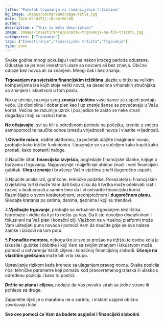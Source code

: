 ```yaml
---
title: "Početak trgovanja na financijskim tržištima"
bg_image: images/background/page-title.jpg
date: 2024-02-01T11:10:46+06:00
author:
description : "This is meta description"
image: images/investiranje/pocetak-trgovanja-na-fin-trzistu.jpg
categories: ["Trgovanje"]
tags: ["Investiranje","Financijska tržišta","Trgovanje"]
type: post
---
```


Svake godine  mnogi pokušaju i većina nakon kraćeg perioda odustane. Odustaje se jer novi investitori ulaze sa novcem ali bez znanja. Obično odlaze bez novca ali sa znanjem. Mnogi čak i bez znanja.

**Trgovanjem na svjetskim financijskim tržištima** ulazite u bitku sa velikim kompanijama iza kojih stoje veliki novci, sa desecima vrhunskih stručnjaka sa znanjem i iskustvom u tom poslu.

No uz učenje, razvoju svog **znanja i vještina** vaše šanse za uspjeh postaju veće. Uz disciplinu i dobar plan kao i uz znanje šanse se povećavaju u Vašu korist. Većina ne razumije uzrok i posljedice te zašto se neke stvari događaju i koji su razlozi tome.

**Ne očajavajte**, svi su bili u određenom periodu na početku, krenite u smjeru samopomoći te naučite odnos između vrijednosti novca i vlastite vrijednosti.

1.**Otvorite račun**, nađite platformu, za početak ulažite imaginarni novac, probajte kako tržište funkcionira. Upoznajte se sa sučeljem kako kupiti kako prodati, kako postaviti naloge.

2.Naučite čitati **financijska izvješća**, pogledajte financijske članke, knjige o burzama i trgovanju. Najpovoljnije i najjeftinije obično znači i veći financijski gubitak. **Ulog u znanje** i brušenje Vaših vještina znači dugoročno uspjeh.

3.Naučite analizirati, grafikone, tehničke podatke. Pokazatelji u financijskim izvješćima tvrtki može Vam dati bolju sliku da li tvrtka može očekivati rast i razvoj u budućnosti a samim time da i vi ostvarite financijsku korist. Razmišljajte o svom kratkoročnom, srednjoročnom i **dugoročnom planu**. Gledajte kretanja po satima, danima, tjednima i koji su trendovi.

4.**Vježbajte trgovanje**, probajte sa virtualnim trgovanjem bez rizika. Isprobajte i vidite da li je to nešto za Vas. Da li ste dovoljno disciplinirani i fokusirani  na Vaš plan i konačni cilj. Vježbom na virtualnoj platformi može Vam uštedjeti puno novaca i pomoći Vam da naučite gdje se sve nalaze zamke i izazovi na tom putu.

5.**Pronađite mentora**, nekoga tko je sve to prošao na tržištu te osobu koja je iskusila i gubitke i dobitke i koji Vam sa svojim znanjem i iskustvom može pomoći u ostvarenja Vaših ciljeva i konačnoj financijskoj slobodi. **Učenje na vlastitim greškama** može biti vrlo skupo.


Upravljanje rizikom kada krenete sa ulaganjem pravog novca. Svaka pozicija nosi tehničke parametre koji pomažu kod pravovremenog izlaska ili ulaska u određenu poziciju i kako to postići.

**Držite se plana i ciljeva**, nedajte da Vas povuku strah sa jedne strane ili pohlepa sa druge.

Zapamtite riječ je o maratonu ne o sprintu, i instant uspjesi obično završavaju loše.

**Sve ovo pomoći će Vam da budete uspješni i financijski slobodni**.
